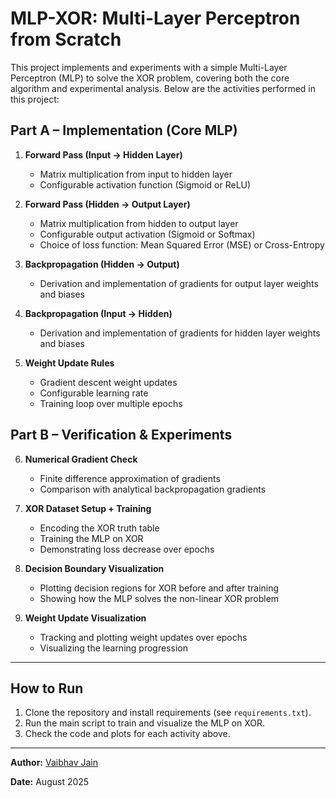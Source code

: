 # MLP-XOR: Multi-Layer Perceptron from Scratch

This project implements and experiments with a simple Multi-Layer Perceptron (MLP) to solve the XOR problem, covering both the core algorithm and experimental analysis. Below are the activities performed in this project:

## Part A – Implementation (Core MLP)

1. **Forward Pass (Input → Hidden Layer)**
   - Matrix multiplication from input to hidden layer
   - Configurable activation function (Sigmoid or ReLU)

2. **Forward Pass (Hidden → Output Layer)**
   - Matrix multiplication from hidden to output layer
   - Configurable output activation (Sigmoid or Softmax)
   - Choice of loss function: Mean Squared Error (MSE) or Cross-Entropy

3. **Backpropagation (Hidden → Output)**
   - Derivation and implementation of gradients for output layer weights and biases

4. **Backpropagation (Input → Hidden)**
   - Derivation and implementation of gradients for hidden layer weights and biases

5. **Weight Update Rules**
   - Gradient descent weight updates
   - Configurable learning rate
   - Training loop over multiple epochs

## Part B – Verification & Experiments

6. **Numerical Gradient Check**
   - Finite difference approximation of gradients
   - Comparison with analytical backpropagation gradients

7. **XOR Dataset Setup + Training**
   - Encoding the XOR truth table
   - Training the MLP on XOR
   - Demonstrating loss decrease over epochs

8. **Decision Boundary Visualization**
   - Plotting decision regions for XOR before and after training
   - Showing how the MLP solves the non-linear XOR problem

9. **Weight Update Visualization**
   - Tracking and plotting weight updates over epochs
   - Visualizing the learning progression

---

## How to Run

1. Clone the repository and install requirements (see `requirements.txt`).
2. Run the main script to train and visualize the MLP on XOR.
3. Check the code and plots for each activity above.

---

**Author:** [Vaibhav Jain](https://github.com/v-aibha-v-jain)

**Date:** August 2025
